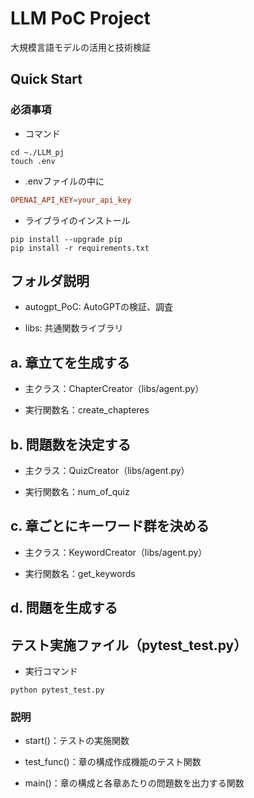 # LLM PoC Project

大規模言語モデルの活用と技術検証

## Quick Start

### 必須事項

- コマンド

```shell
cd ~./LLM_pj
touch .env
```

- .envファイルの中に

```conf
OPENAI_API_KEY=your_api_key
```

- ライブライのインストール

```shell
pip install --upgrade pip
pip install -r requirements.txt
```

## フォルダ説明

- autogpt_PoC: AutoGPTの検証、調査

- libs: 共通関数ライブラリ

## a. 章立てを生成する

- 主クラス：ChapterCreator（libs/agent.py）

- 実行関数名：create_chapteres

## b. 問題数を決定する

- 主クラス：QuizCreator（libs/agent.py）

- 実行関数名：num_of_quiz

## c. 章ごとにキーワード群を決める

- 主クラス：KeywordCreator（libs/agent.py）

- 実行関数名：get_keywords

## d. 問題を生成する


## テスト実施ファイル（pytest_test.py）

- 実行コマンド

```shell
python pytest_test.py
```

### 説明

- start()：テストの実施関数

- test_func()：章の構成作成機能のテスト関数

- main()：章の構成と各章あたりの問題数を出力する関数